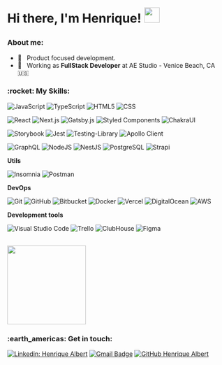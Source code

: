 <h1><p>Hi there, I'm Henrique! <a href="https://rahulmahesh.me/"><img src="https://media.giphy.com/media/hvRJCLFzcasrR4ia7z/giphy.gif" width="35px"></h1></a></p>


<h3>About me: </h3>

- 🚀 &nbsp; Product focused development.
- 💼 &nbsp; Working as **FullStack Developer** at AE Studio - Venice Beach, CA 🇺🇸

<h3> :rocket: My Skills: </h3>

  ![JavaScript](https://img.shields.io/badge/-JavaScript-333333?style=flat&logo=javascript)
  ![TypeScript](https://img.shields.io/badge/-TypeScript-333333?style=flat&logo=typescript)
  ![HTML5](https://img.shields.io/badge/-HTML5-333333?style=flat&logo=HTML5)
  ![CSS](https://img.shields.io/badge/-CSS-333333?style=flat&logo=CSS3&logoColor=1572B6)
  
  ![React](https://img.shields.io/badge/-React-333333?style=flat&logo=react)
  ![Next.js](https://img.shields.io/badge/-Next.js-333333?style=flat&logo=next.js)
  ![Gatsby.js](https://img.shields.io/badge/-Gatsby.js-333333?style=flat&logo=gatsby)
  ![Styled Components](https://img.shields.io/badge/-Styled%20Components-39404b?style=flat&logo=styledcomponents) 
  ![ChakraUI](https://img.shields.io/badge/-ChakraUI-39404b?style=flat&logo=chakraui) 
  
  ![Storybook](https://img.shields.io/badge/-Storybook-39404b?style=flat&logo=storybook)
  ![Jest](https://img.shields.io/badge/-Jest-333333?style=flat&logo=jest)
  ![Testing-Library](https://img.shields.io/badge/-TestingLibrary-39404b?style=flat&logo=testinglibrary)
  ![Apollo Client](https://img.shields.io/badge/-Apollo%20Client-39404b?style=flat&logo=apollographql)
  
  ![GraphQL](https://img.shields.io/badge/-GraphQL-333333?style=flat&logo=graphql)
  ![NodeJS](https://img.shields.io/badge/-NodeJS-333333?style=flat&logo=node.js)
  ![NestJS](https://img.shields.io/badge/-NestJS-333333?style=flat&logo=nestjs)
  ![PostgreSQL](https://img.shields.io/badge/-PostgreSQL-333333?style=flat&logo=postgresql)
  ![Strapi](https://img.shields.io/badge/-Strapi-333333?style=flat&logo=strapi)

**Utils**

  ![Insomnia](https://img.shields.io/badge/-Insomnia-333333?style=flat&logo=insomnia)
  ![Postman](https://img.shields.io/badge/-Postman-333333?style=flat&logo=postman)

**DevOps**

  ![Git](https://img.shields.io/badge/-Git-333333?style=flat&logo=git)
  ![GitHub](https://img.shields.io/badge/-GitHub-333333?style=flat&logo=github)
  ![Bitbucket](https://img.shields.io/badge/-Bitbucket-333333?style=flat&logo=bitbucket)
  ![Docker](https://img.shields.io/badge/-Docker-333333?style=flat&logo=docker)
  ![Vercel](https://img.shields.io/badge/-Vercel-333333?style=flat&logo=vercel)
  ![DigitalOcean](https://img.shields.io/badge/-DigitalOcean-333333?style=flat&logo=digitalocean)
  ![AWS](https://img.shields.io/badge/-AWS-333333?style=flat&logo=amazon)

**Development tools**

  ![Visual Studio Code](https://img.shields.io/badge/-Visual%20Studio%20Code-333333?style=flat&logo=visual-studio-code&logoColor=007ACC)
  ![Trello](https://img.shields.io/badge/-Trello-333333?style=flat&logo=trello&logoColor=007ACC)
  ![ClubHouse](https://img.shields.io/badge/-ClubHouse-333333?style=flat&logo=clubhouse)
  ![Figma](https://img.shields.io/badge/-Figma-333333?style=flat&logo=figma&logoColor=007ACC)


<br/>

<a href="https://github.com/VanessaSwerts">
  <img height="180em" src="https://github-readme-stats.vercel.app/api?username=henriquealbert&theme=dracula&show_icons=true&count_private=true&hide=contribs,issues" />
</a>

<br/>

<h3> :earth_americas: Get in touch: </h3> 

[![Linkedin: Henrique Albert](https://img.shields.io/badge/-Henrique%20Albert-blue?style=flat-square&logo=Linkedin&logoColor=white&link=https://www.linkedin.com/in/henrique-albert-schmaiske)](https://www.linkedin.com/in/henrique-albert-schmaiske)
[![Gmail Badge](https://img.shields.io/badge/-ishenriquealbert@gmail.com-006bed?style=flat-square&logo=Gmail&logoColor=white&link=mailto:ishenriquealbert@gmail.com)](mailto:ishenriquealbert@gmail.com)
[![GitHub Henrique Albert]( https://img.shields.io/github/followers/henriquealbert?label=follow&style=social)](https://github.com/henriquealbert)
